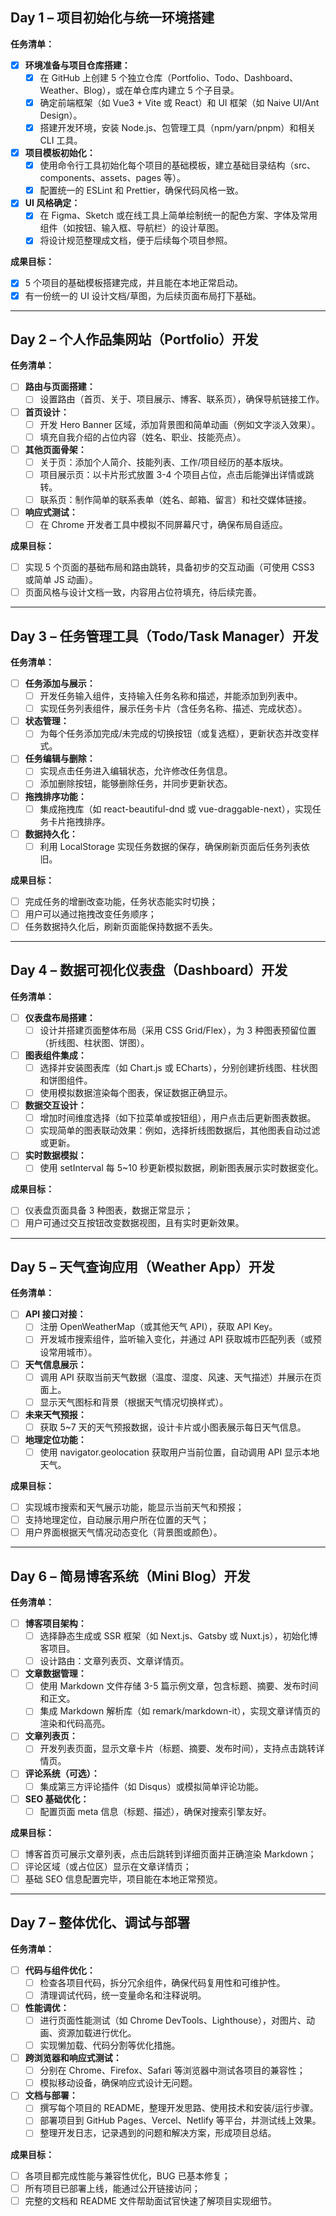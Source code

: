 ## **Day 1 – 项目初始化与统一环境搭建**

**任务清单：**

* [X] **环境准备与项目仓库搭建：**
  * [X] 在 GitHub 上创建 5 个独立仓库（Portfolio、Todo、Dashboard、Weather、Blog），或在单仓库内建立 5 个子目录。
  * [X] 确定前端框架（如 Vue3 + Vite 或 React）和 UI 框架（如 Naive UI/Ant Design）。
  * [X] 搭建开发环境，安装 Node.js、包管理工具（npm/yarn/pnpm）和相关 CLI 工具。
* [X] **项目模板初始化：**
  * [X] 使用命令行工具初始化每个项目的基础模板，建立基础目录结构（src、components、assets、pages 等）。
  * [X] 配置统一的 ESLint 和 Prettier，确保代码风格一致。
* [X] **UI 风格确定：**
  * [X] 在 Figma、Sketch 或在线工具上简单绘制统一的配色方案、字体及常用组件（如按钮、输入框、导航栏）的设计草图。
  * [X] 将设计规范整理成文档，便于后续每个项目参照。

**成果目标：**

* [X] 5 个项目的基础模板搭建完成，并且能在本地正常启动。
* [X] 有一份统一的 UI 设计文档/草图，为后续页面布局打下基础。

---

## **Day 2 – 个人作品集网站（Portfolio）开发**

**任务清单：**

* [ ] **路由与页面搭建：**
  * [ ] 设置路由（首页、关于、项目展示、博客、联系页），确保导航链接工作。
* [ ] **首页设计：**
  * [ ] 开发 Hero Banner 区域，添加背景图和简单动画（例如文字淡入效果）。
  * [ ] 填充自我介绍的占位内容（姓名、职业、技能亮点）。
* [ ] **其他页面骨架：**
  * [ ] 关于页：添加个人简介、技能列表、工作/项目经历的基本版块。
  * [ ] 项目展示页：以卡片形式放置 3-4 个项目占位，点击后能弹出详情或跳转。
  * [ ] 联系页：制作简单的联系表单（姓名、邮箱、留言）和社交媒体链接。
* [ ] **响应式测试：**
  * [ ] 在 Chrome 开发者工具中模拟不同屏幕尺寸，确保布局自适应。

**成果目标：**

* [ ] 实现 5 个页面的基础布局和路由跳转，具备初步的交互动画（可使用 CSS3 或简单 JS 动画）。
* [ ] 页面风格与设计文档一致，内容用占位符填充，待后续完善。

---

## **Day 3 – 任务管理工具（Todo/Task Manager）开发**

**任务清单：**

* [ ] **任务添加与展示：**
  * [ ] 开发任务输入组件，支持输入任务名称和描述，并能添加到列表中。
  * [ ] 实现任务列表组件，展示任务卡片（含任务名称、描述、完成状态）。
* [ ] **状态管理：**
  * [ ] 为每个任务添加完成/未完成的切换按钮（或复选框），更新状态并改变样式。
* [ ] **任务编辑与删除：**
  * [ ] 实现点击任务进入编辑状态，允许修改任务信息。
  * [ ] 添加删除按钮，能够删除任务，并同步更新状态。
* [ ] **拖拽排序功能：**
  * [ ] 集成拖拽库（如 react-beautiful-dnd 或 vue-draggable-next），实现任务卡片拖拽排序。
* [ ] **数据持久化：**
  * [ ] 利用 LocalStorage 实现任务数据的保存，确保刷新页面后任务列表依旧。

**成果目标：**

* [ ] 完成任务的增删改查功能，任务状态能实时切换；
* [ ] 用户可以通过拖拽改变任务顺序；
* [ ] 任务数据持久化后，刷新页面能保持数据不丢失。

---

## **Day 4 – 数据可视化仪表盘（Dashboard）开发**

**任务清单：**

* [ ] **仪表盘布局搭建：**
  * [ ] 设计并搭建页面整体布局（采用 CSS Grid/Flex），为 3 种图表预留位置（折线图、柱状图、饼图）。
* [ ] **图表组件集成：**
  * [ ] 选择并安装图表库（如 Chart.js 或 ECharts），分别创建折线图、柱状图和饼图组件。
  * [ ] 使用模拟数据渲染每个图表，保证数据正确显示。
* [ ] **数据交互设计：**
  * [ ] 增加时间维度选择（如下拉菜单或按钮组），用户点击后更新图表数据。
  * [ ] 实现简单的图表联动效果：例如，选择折线图数据后，其他图表自动过滤或更新。
* [ ] **实时数据模拟：**
  * [ ] 使用 setInterval 每 5~10 秒更新模拟数据，刷新图表展示实时数据变化。

**成果目标：**

* [ ] 仪表盘页面具备 3 种图表，数据正常显示；
* [ ] 用户可通过交互按钮改变数据视图，且有实时更新效果。

---

## **Day 5 – 天气查询应用（Weather App）开发**

**任务清单：**

* [ ] **API 接口对接：**
  * [ ] 注册 OpenWeatherMap（或其他天气 API），获取 API Key。
  * [ ] 开发城市搜索组件，监听输入变化，并通过 API 获取城市匹配列表（或预设常用城市）。
* [ ] **天气信息展示：**
  * [ ] 调用 API 获取当前天气数据（温度、湿度、风速、天气描述）并展示在页面上。
  * [ ] 显示天气图标和背景（根据天气情况切换样式）。
* [ ] **未来天气预报：**
  * [ ] 获取 5~7 天的天气预报数据，设计卡片或小图表展示每日天气信息。
* [ ] **地理定位功能：**
  * [ ] 使用 navigator.geolocation 获取用户当前位置，自动调用 API 显示本地天气。

**成果目标：**

* [ ] 实现城市搜索和天气展示功能，能显示当前天气和预报；
* [ ] 支持地理定位，自动展示用户所在位置的天气；
* [ ] 用户界面根据天气情况动态变化（背景图或颜色）。

---

## **Day 6 – 简易博客系统（Mini Blog）开发**

**任务清单：**

* [ ] **博客项目架构：**
  * [ ] 选择静态生成或 SSR 框架（如 Next.js、Gatsby 或 Nuxt.js），初始化博客项目。
  * [ ] 设计路由：文章列表页、文章详情页。
* [ ] **文章数据管理：**
  * [ ] 使用 Markdown 文件存储 3-5 篇示例文章，包含标题、摘要、发布时间和正文。
  * [ ] 集成 Markdown 解析库（如 remark/markdown-it），实现文章详情页的渲染和代码高亮。
* [ ] **文章列表页：**
  * [ ] 开发列表页面，显示文章卡片（标题、摘要、发布时间），支持点击跳转详情页。
* [ ] **评论系统（可选）：**
  * [ ] 集成第三方评论插件（如 Disqus）或模拟简单评论功能。
* [ ] **SEO 基础优化：**
  * [ ] 配置页面 meta 信息（标题、描述），确保对搜索引擎友好。

**成果目标：**

* [ ] 博客首页可展示文章列表，点击后跳转到详细页面并正确渲染 Markdown；
* [ ] 评论区域（或占位区）显示在文章详情页；
* [ ] 基础 SEO 信息配置完毕，项目能在本地正常预览。

---

## **Day 7 – 整体优化、调试与部署**

**任务清单：**

* [ ] **代码与组件优化：**
  * [ ] 检查各项目代码，拆分冗余组件，确保代码复用性和可维护性。
  * [ ] 清理调试代码，统一变量命名和注释说明。
* [ ] **性能调优：**
  * [ ] 进行页面性能测试（如 Chrome DevTools、Lighthouse），对图片、动画、资源加载进行优化。
  * [ ] 实现懒加载、代码分割等优化措施。
* [ ] **跨浏览器和响应式测试：**
  * [ ] 分别在 Chrome、Firefox、Safari 等浏览器中测试各项目的兼容性；
  * [ ] 模拟移动设备，确保响应式设计无问题。
* [ ] **文档与部署：**
  * [ ] 撰写每个项目的 README，整理开发思路、使用技术和安装/运行步骤。
  * [ ] 部署项目到 GitHub Pages、Vercel、Netlify 等平台，并测试线上效果。
  * [ ] 整理开发日志，记录遇到的问题和解决方案，形成项目总结。

**成果目标：**

* [ ] 各项目都完成性能与兼容性优化，BUG 已基本修复；
* [ ] 所有项目已部署上线，能通过公开链接访问；
* [ ] 完整的文档和 README 文件帮助面试官快速了解项目实现细节。
